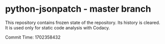 # python-jsonpatch - master branch

This repository contains frozen state of the repository.
Its history is cleared. It is used only for static code
analysis with Codacy.

Commit Time: 1702358432